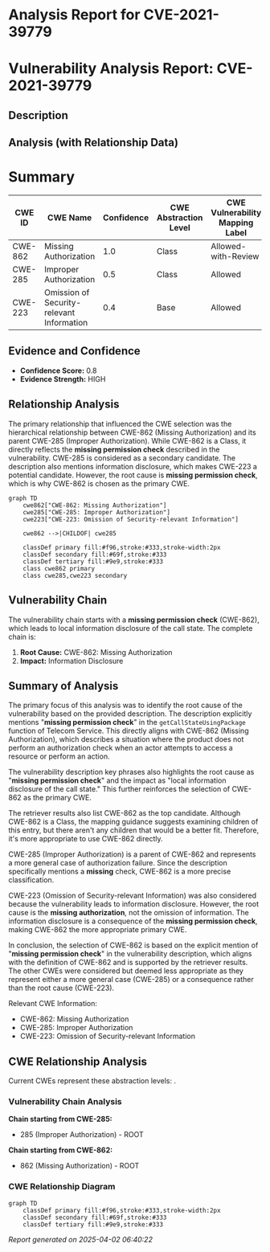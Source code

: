 # Analysis Report for CVE-2021-39779

# Vulnerability Analysis Report: CVE-2021-39779

## Description



## Analysis (with Relationship Data)

# Summary
| CWE ID  | CWE Name | Confidence | CWE Abstraction Level | CWE Vulnerability Mapping Label | CWE-Vulnerability Mapping Notes |
|-----------------|-----------------------------------------------------|------------|-----------------------|------------------------------------|-----------------------------------------------------------------|
| CWE-862 | Missing Authorization | 1.0 | Class | Allowed-with-Review | Primary CWE |
| CWE-285 | Improper Authorization | 0.5 | Class | Allowed | Secondary Candidate |
| CWE-223 | Omission of Security-relevant Information | 0.4 | Base | Allowed | Secondary Candidate |

## Evidence and Confidence

*   **Confidence Score:** 0.8
*   **Evidence Strength:** HIGH

## Relationship Analysis
The primary relationship that influenced the CWE selection was the hierarchical relationship between CWE-862 (Missing Authorization) and its parent CWE-285 (Improper Authorization). While CWE-862 is a Class, it directly reflects the **missing permission check** described in the vulnerability. CWE-285 is considered as a secondary candidate. The description also mentions information disclosure, which makes CWE-223 a potential candidate. However, the root cause is **missing permission check**, which is why CWE-862 is chosen as the primary CWE.

```mermaid
graph TD
    cwe862["CWE-862: Missing Authorization"]
    cwe285["CWE-285: Improper Authorization"]
    cwe223["CWE-223: Omission of Security-relevant Information"]
    
    cwe862 -->|CHILDOF| cwe285
    
    classDef primary fill:#f96,stroke:#333,stroke-width:2px
    classDef secondary fill:#69f,stroke:#333
    classDef tertiary fill:#9e9,stroke:#333
    class cwe862 primary
    class cwe285,cwe223 secondary
```

## Vulnerability Chain
The vulnerability chain starts with a **missing permission check** (CWE-862), which leads to local information disclosure of the call state. The complete chain is:

1.  **Root Cause:** CWE-862: Missing Authorization
2.  **Impact:** Information Disclosure

## Summary of Analysis
The primary focus of this analysis was to identify the root cause of the vulnerability based on the provided description. The description explicitly mentions "**missing permission check**" in the `getCallStateUsingPackage` function of Telecom Service. This directly aligns with CWE-862 (Missing Authorization), which describes a situation where the product does not perform an authorization check when an actor attempts to access a resource or perform an action.

The vulnerability description key phrases also highlights the root cause as "**missing permission check**" and the impact as "local information disclosure of the call state." This further reinforces the selection of CWE-862 as the primary CWE.

The retriever results also list CWE-862 as the top candidate. Although CWE-862 is a Class, the mapping guidance suggests examining children of this entry, but there aren't any children that would be a better fit. Therefore, it's more appropriate to use CWE-862 directly.

CWE-285 (Improper Authorization) is a parent of CWE-862 and represents a more general case of authorization failure. Since the description specifically mentions a **missing** check, CWE-862 is a more precise classification.

CWE-223 (Omission of Security-relevant Information) was also considered because the vulnerability leads to information disclosure. However, the root cause is the **missing authorization**, not the omission of information. The information disclosure is a consequence of the **missing permission check**, making CWE-862 the more appropriate primary CWE.

In conclusion, the selection of CWE-862 is based on the explicit mention of "**missing permission check**" in the vulnerability description, which aligns with the definition of CWE-862 and is supported by the retriever results. The other CWEs were considered but deemed less appropriate as they represent either a more general case (CWE-285) or a consequence rather than the root cause (CWE-223).

Relevant CWE Information:
* CWE-862: Missing Authorization
* CWE-285: Improper Authorization
* CWE-223: Omission of Security-relevant Information


## CWE Relationship Analysis

Current CWEs represent these abstraction levels: .


### Vulnerability Chain Analysis

**Chain starting from CWE-285:**
- 285 (Improper Authorization) - ROOT


**Chain starting from CWE-862:**
- 862 (Missing Authorization) - ROOT



### CWE Relationship Diagram

```mermaid
graph TD
    classDef primary fill:#f96,stroke:#333,stroke-width:2px
    classDef secondary fill:#69f,stroke:#333
    classDef tertiary fill:#9e9,stroke:#333
```



*Report generated on 2025-04-02 06:40:22*
